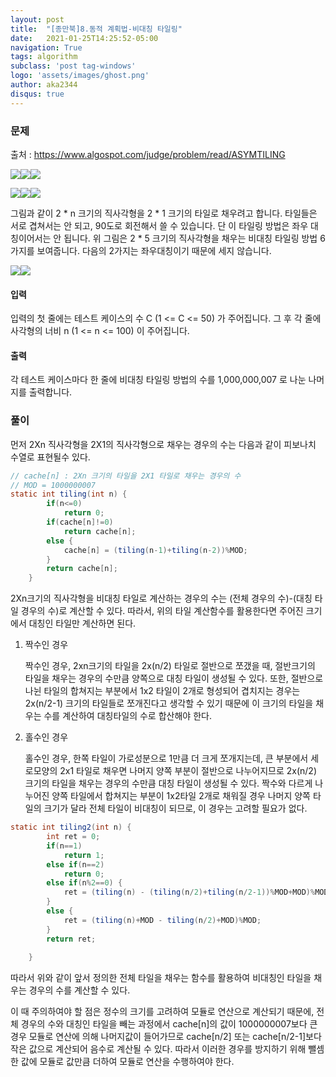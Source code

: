 ```yaml
---
layout: post
title:  "[종만북]8.동적 계획법-비대칭 타일링"
date:   2021-01-25T14:25:52-05:00
navigation: True
tags: algorithm
subclass: 'post tag-windows'
logo: 'assets/images/ghost.png'
author: aka2344
disqus: true
---
```

### 문제

출처 : https://www.algospot.com/judge/problem/read/ASYMTILING

![](http://algospot.com/media/judge-attachments/99b44b86e82ea246a21867a6970aedfb/13.png)![](http://algospot.com/media/judge-attachments/eabd9fdeb757541289354b1dde1357f0/12.png)![](http://algospot.com/media/judge-attachments/56f26d8f5217e108489083aa594fca16/11.png)

![](http://algospot.com/media/judge-attachments/b60ba1f71aaa61dde733d5088c75b82b/10.png)![](http://algospot.com/media/judge-attachments/03beebe7a6a34a588d0742a71e6d63e4/09.png)![](http://algospot.com/media/judge-attachments/71701ba4f30e767b1894c86b216a5daa/07.png)

그림과 같이 2 * n 크기의 직사각형을 2 * 1 크기의 타일로 채우려고 합니다. 타일들은 서로 겹쳐서는 안 되고, 90도로 회전해서 쓸 수 있습니다. 단 이 타일링 방법은 좌우 대칭이어서는 안 됩니다. 위 그림은 2 * 5 크기의 직사각형을 채우는 비대칭 타일링 방법 6가지를 보여줍니다. 다음의 2가지는 좌우대칭이기 때문에 세지 않습니다.

![](http://algospot.com/media/judge-attachments/25c64a7a37ecfc8c5b2691d24c237510/14.png)![](http://algospot.com/media/judge-attachments/c9dec0372bcc0b198a30305af57364fa/08.png)

#### 입력

입력의 첫 줄에는 테스트 케이스의 수 C (1 <= C <= 50) 가 주어집니다. 그 후 각 줄에 사각형의 너비 n (1 <= n <= 100) 이 주어집니다.

#### 출력

각 테스트 케이스마다 한 줄에 비대칭 타일링 방법의 수를 1,000,000,007 로 나눈 나머지를 출력합니다.



### 풀이

먼저 2Xn 직사각형을 2X1의 직사각형으로 채우는 경우의 수는 다음과 같이 피보나치 수열로 표현될수 있다.

```java
// cache[n] : 2Xn 크기의 타일을 2X1 타일로 채우는 경우의 수
// MOD = 1000000007
static int tiling(int n) {
		if(n<=0)
			return 0;
		if(cache[n]!=0)
			return cache[n];
		else {
			cache[n] = (tiling(n-1)+tiling(n-2))%MOD;
		}
		return cache[n];
	}
```

2Xn크기의 직사각형을 비대칭 타일로 계산하는 경우의 수는 (전체 경우의 수)-(대칭 타일 경우의 수)로 계산할 수 있다. 따라서, 위의 타일 계산함수를 활용한다면 주어진 크기에서 대칭인 타일만 계산하면 된다.

1. 짝수인 경우

   짝수인 경우, 2xn크기의 타일을 2x(n/2) 타일로 절반으로 쪼갰을 때, 절반크기의 타일을 채우는 경우의 수만큼 양쪽으로 대칭 타일이 생성될 수 있다. 또한, 절반으로 나뉜 타일의 합쳐지는 부분에서 1x2 타일이 2개로 형성되어 겹치지는 경우는 2x(n/2-1) 크기의 타일들로 쪼개진다고 생각할 수 있기 때문에 이 크기의 타일을 채우는 수를 계산하여 대칭타일의 수로 합산해야 한다. 

2. 홀수인 경우

   홀수인 경우, 한쪽 타일이 가로성분으로 1만큼 더 크게 쪼개지는데, 큰 부분에서 세로모양의 2x1 타일로 채우면 나머지 양쪽 부분이 절반으로 나누어지므로 2x(n/2) 크기의 타일을 채우는 경우의 수만큼 대칭 타일이 생성될 수 있다. 짝수와 다르게 나누어진 양쪽 타일에서 합쳐지는 부분이 1x2타일 2개로 채워질 경우 나머지 양쪽 타일의 크기가 달라 전체 타일이  비대칭이 되므로, 이 경우는 고려할 필요가 없다.

   

```java
static int tiling2(int n) {
		int ret = 0;
		if(n==1)
			return 1;
		else if(n==2)
			return 0;
		else if(n%2==0) {
			ret = (tiling(n) - (tiling(n/2)+tiling(n/2-1))%MOD+MOD)%MOD;
		}
		else {
			ret = (tiling(n)+MOD - tiling(n/2)+MOD)%MOD;
		}
		return ret;
			
	}
```

따라서 위와 같이 앞서 정의한 전체 타일을 채우는 함수를 활용하여 비대칭인 타일을 채우는 경우의 수를 계산할 수 있다. 

이 때 주의하여야 할 점은 정수의 크기를 고려하여 모듈로 연산으로 계산되기 때문에, 전체 경우의 수와 대칭인 타일을 빼는 과정에서 cache[n]의 값이 1000000007보다 큰 경우 모듈로 연산에 의해 나머지값이 들어가므로 cache[n/2] 또는 cache[n/2-1]보다 작은 값으로 계산되어 음수로 계산될 수 있다. 따라서 이러한 경우를 방지하기 위해 뺄셈한 값에 모듈로 값만큼 더하여 모듈로 연산을 수행하여야 한다. 

